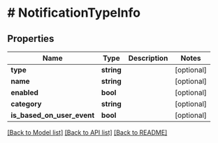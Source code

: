 # # NotificationTypeInfo

## Properties

Name | Type | Description | Notes
------------ | ------------- | ------------- | -------------
**type** | **string** |  | [optional]
**name** | **string** |  | [optional]
**enabled** | **bool** |  | [optional]
**category** | **string** |  | [optional]
**is_based_on_user_event** | **bool** |  | [optional]

[[Back to Model list]](../../README.md#models) [[Back to API list]](../../README.md#endpoints) [[Back to README]](../../README.md)
